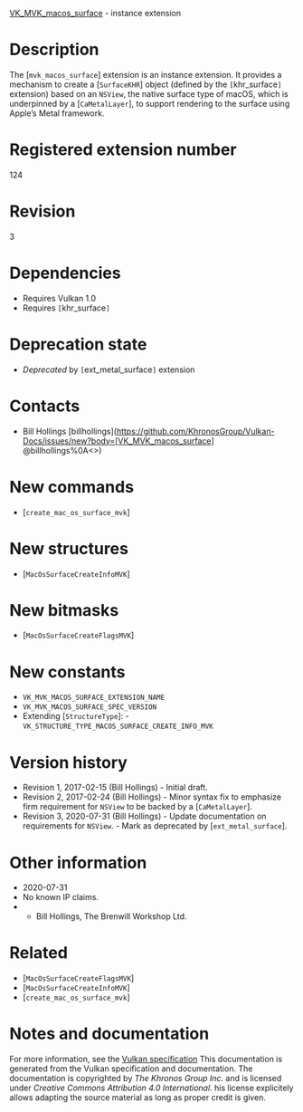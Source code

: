 [VK_MVK_macos_surface](https://www.khronos.org/registry/vulkan/specs/1.3-extensions/man/html/VK_MVK_macos_surface.html) - instance extension

# Description
The [`mvk_macos_surface`] extension is an instance extension.
It provides a mechanism to create a [`SurfaceKHR`] object (defined by
the `[`khr_surface`]` extension) based on an `NSView`, the native
surface type of macOS, which is underpinned by a [`CaMetalLayer`], to
support rendering to the surface using Apple’s Metal framework.

# Registered extension number
124

# Revision
3

# Dependencies
- Requires Vulkan 1.0
- Requires `[`khr_surface`]`

# Deprecation state
- *Deprecated* by `[`ext_metal_surface`]` extension

# Contacts
- Bill Hollings [billhollings](https://github.com/KhronosGroup/Vulkan-Docs/issues/new?body=[VK_MVK_macos_surface] @billhollings%0A<<Here describe the issue or question you have about the VK_MVK_macos_surface extension>>)

# New commands
- [`create_mac_os_surface_mvk`]

# New structures
- [`MacOsSurfaceCreateInfoMVK`]

# New bitmasks
- [`MacOsSurfaceCreateFlagsMVK`]

# New constants
- `VK_MVK_MACOS_SURFACE_EXTENSION_NAME`
- `VK_MVK_MACOS_SURFACE_SPEC_VERSION`
- Extending [`StructureType`]:  - `VK_STRUCTURE_TYPE_MACOS_SURFACE_CREATE_INFO_MVK`

# Version history
- Revision 1, 2017-02-15 (Bill Hollings)  - Initial draft. 
- Revision 2, 2017-02-24 (Bill Hollings)  - Minor syntax fix to emphasize firm requirement for `NSView` to be backed by a [`CaMetalLayer`]. 
- Revision 3, 2020-07-31 (Bill Hollings)  - Update documentation on requirements for `NSView`.  - Mark as deprecated by [`ext_metal_surface`].

# Other information
* 2020-07-31
* No known IP claims.
*   - Bill Hollings, The Brenwill Workshop Ltd.

# Related
- [`MacOsSurfaceCreateFlagsMVK`]
- [`MacOsSurfaceCreateInfoMVK`]
- [`create_mac_os_surface_mvk`]

# Notes and documentation
For more information, see the [Vulkan specification](https://www.khronos.org/registry/vulkan/specs/1.3-extensions/html/vkspec.html)
This documentation is generated from the Vulkan specification and documentation.
The documentation is copyrighted by *The Khronos Group Inc.* and is licensed under *Creative Commons Attribution 4.0 International*.
his license explicitely allows adapting the source material as long as proper credit is given.
        